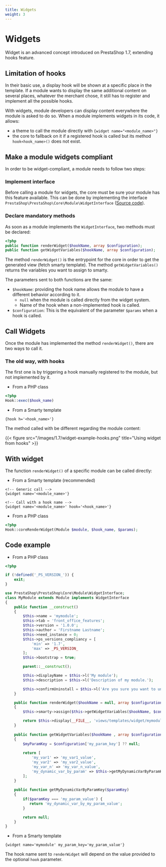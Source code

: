 ```yaml
---
title: Widgets
weight: 3
---
```


# Widgets

Widget is an advanced concept introduced on PrestaShop 1.7, extending hooks
feature.


## Limitation of hooks

In their basic use, a display hook will be shown at a specific place in the
template.
If a module wants to display the same additional content on several places,
whatever the merchant chose, it still has to register and implement all
the possible hooks.

With widgets, module developers can display content everywhere the module is
asked to do so.
When a module implements widgets in its code, it allows:

* a theme to call the module directly with `{widget name="<module_name>"}`
* the core to fallback on it if a registered hook is called but its method
`hook<hook_name>()` does not exist.


## Make a module widgets compliant

In order to be widget-compliant, a module needs to follow two steps:

### Implement interface

Before calling a module for widgets, the core must be sure your module has
this feature available. This can be done by implementing the interface
`PrestaShop\PrestaShop\Core\Module\WidgetInterface`
([Source code](https://github.com/PrestaShop/PrestaShop/blob/develop/src/Core/Module/WidgetInterface.php)).

### Declare mandatory methods

As soon as a module implements the `WidgetInterface`, two methods must be declared:

```php
<?php
public function renderWidget($hookName, array $configuration);
public function getWidgetVariables($hookName, array $configuration);
```

The method `renderWidget()` is the entrypoint for the core in order to get the generated view (fetch smarty template).
The method `getWidgetVariables()` returns the variables you want to assign to smarty.

The parameters sent to both functions are the same:

* `$hookName`: providing the hook name allows the module to have a different behavior according to it.
  * `null` when the module is called directly from the widget system.
  * Name of the hook when a non-implemented hook is called.
* `$configuration`: This is the equivalent of the parameter `$params` when a hook
is called.

## Call Widgets

Once the module has implemented the method `renderWidget()`, there are two ways to call it.

### The old way, with hooks

The first one is by triggering a hook manually registered to the module, but not implemented by it.

* From a PHP class

```php
<?php
Hook::exec($hook_name)
```

* From a Smarty template

```tpl
{hook h='<hook_name>'}
```

The method called with be different regarding the module content:

{{< figure src="/images/1.7/widget-example-hooks.png" title="Using widget from hooks" >}}

## With widget

The function `renderWidget()` of a specific module can be called directly:

* From a Smarty template (recommended)

```smarty
<!-- Generic call -->
{widget name='<module_name>'}

<!-- Call with a hook name -->
{widget name='<module_name>' hook='<hook_name>'}
```

* From a PHP class

```php
<?php
Hook::coreRenderWidget(Module $module, $hook_name, $params);
```

## Code example

* From a PHP class


```php
<?php

if (!defined('_PS_VERSION_')) {
    exit;
}

use PrestaShop\PrestaShop\Core\Module\WidgetInterface;
class MyModule extends Module implements WidgetInterface
{
    public function __construct()
    {
        $this->name = 'mymodule';
        $this->tab = 'front_office_features';
        $this->version = '1.0.0';
        $this->author = 'Firstname Lastname';
        $this->need_instance = 0;
        $this->ps_versions_compliancy = [
            'min' => '1.7',
            'max' => _PS_VERSION_
        ];
        $this->bootstrap = true;

        parent::__construct();

        $this->displayName = $this->l('My module');
        $this->description = $this->l('Description of my module.');

        $this->confirmUninstall = $this->l('Are you sure you want to uninstall?');
    }

    public function renderWidget($hookName = null, array $configuration = []) 
    {
        $this->smarty->assign($this->getWidgetVariables($hookName, $configuration));

        return $this->display(__FILE__, 'views/templates/widget/mymodule.tpl');
    }
 
    public function getWidgetVariables($hookName , array $configuration)
    {
        $myParamKey = $configuration['my_param_key'] ?? null;
        
        return [
            'my_var1' => 'my_var1_value',
            'my_var2' => 'my_var2_value',
            'my_var_n' => 'my_var_n_value',
            'my_dynamic_var_by_param' => $this->getMyDynamicVarByParamKey($myParamKey),
        ];
    }
    
    public function getMyDynamicVarByParamKey($paramKey)
    {
        if($paramKey === 'my_param_value') {
           return 'my_dynamic_var_by_my_param_value';
        }

        return null;
    }
}

```

* From a Smarty template

```smarty
{widget name='mymodule' my_param_key='my_param_value'}
```


The hook name sent to `renderWidget` will depend on the value provided to the optional `hook` parameter.
